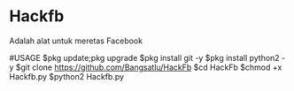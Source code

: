 # Hackfb
Adalah alat untuk meretas Facebook


#USAGE
$pkg update;pkg upgrade
$pkg install git -y
$pkg install python2 -y
$git clone https://github.com/Bangsatlu/HackFb
$cd HackFb
$chmod +x Hackfb.py
$python2 Hackfb.py
